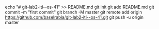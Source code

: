 echo "# git-lab2-iti--os-41" >> README.md
git init
git add README.md
git commit -m "first commit"
git branch -M master
git remote add origin https://github.com/baselrabia/git-lab2-iti--os-41.git
git push -u origin master